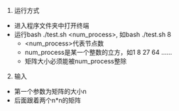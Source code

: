 1. 运行方式
- 进入程序文件夹中打开终端
- 运行bash ./test.sh <num_process>, 如bash ./test.sh 8
    - <num_process>代表节点数
    - num_process是某一个整数的立方，如1 8 27 64 ……
    - 矩阵大小必须能被num_process整除
2. 输入
- 第一个参数为矩阵的大小n
- 后面跟着两个n*n的矩阵